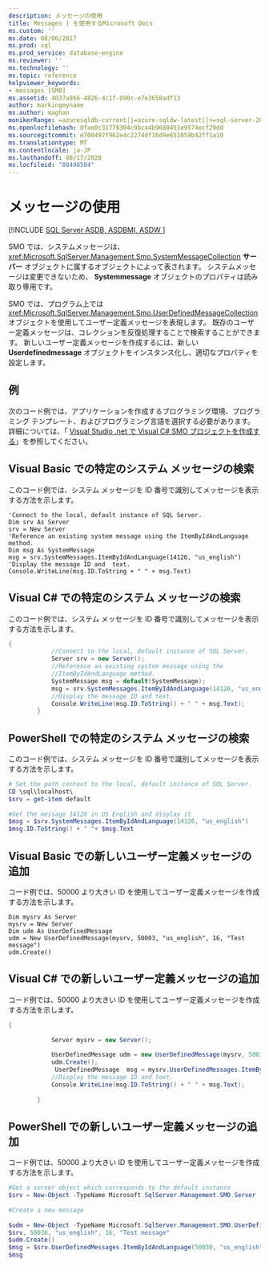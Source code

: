 ```yaml
---
description: メッセージの使用
title: Messages | を使用するMicrosoft Docs
ms.custom: ''
ms.date: 08/06/2017
ms.prod: sql
ms.prod_service: database-engine
ms.reviewer: ''
ms.technology: ''
ms.topic: reference
helpviewer_keywords:
- messages [SMO]
ms.assetid: 4037a866-4826-4c1f-890c-e7e3658adf13
author: markingmyname
ms.author: maghan
monikerRange: =azuresqldb-current||=azure-sqldw-latest||>=sql-server-2016||=sqlallproducts-allversions||>=sql-server-linux-2017||=azuresqldb-mi-current
ms.openlocfilehash: 8fae0c31778304c9bca4b9680451e9574ecf29dd
ms.sourcegitcommit: e700497f962e4c2274df16d9e651059b42ff1a10
ms.translationtype: MT
ms.contentlocale: ja-JP
ms.lasthandoff: 08/17/2020
ms.locfileid: "88498504"
---
```

# <a name="using-messages"></a>メッセージの使用
[!INCLUDE [SQL Server ASDB, ASDBMI, ASDW ](../../../includes/applies-to-version/sql-asdb-asdbmi-asa.md)]

  SMO では、システムメッセージは、 <xref:Microsoft.SqlServer.Management.Smo.SystemMessageCollection> **サーバー** オブジェクトに属するオブジェクトによって表されます。 システムメッセージは変更できないため、 **Systemmessage** オブジェクトのプロパティは読み取り専用です。  
  
 SMO では、プログラム上では <xref:Microsoft.SqlServer.Management.Smo.UserDefinedMessageCollection> オブジェクトを使用してユーザー定義メッセージを表現します。 既存のユーザー定義メッセージは、コレクションを反復処理することで検索することができます。 新しいユーザー定義メッセージを作成するには、新しい **Userdefinedmessage** オブジェクトをインスタンス化し、適切なプロパティを設定します。  
  
## <a name="examples"></a>例  
 次のコード例では、アプリケーションを作成するプログラミング環境、プログラミング テンプレート、およびプログラミング言語を選択する必要があります。 詳細については、「 [Visual Studio .net で Visual C&#35; SMO プロジェクトを作成する](../../../relational-databases/server-management-objects-smo/how-to-create-a-visual-csharp-smo-project-in-visual-studio-net.md)」を参照してください。  
  
## <a name="finding-a-particular-system-message-in-visual-basic"></a>Visual Basic での特定のシステム メッセージの検索  
 このコード例では、システム メッセージを ID 番号で識別してメッセージを表示する方法を示します。  
  
```VBNET
'Connect to the local, default instance of SQL Server.
Dim srv As Server
srv = New Server
'Reference an existing system message using the ItemByIdAndLanguage method.
Dim msg As SystemMessage
msg = srv.SystemMessages.ItemByIdAndLanguage(14126, "us_english")
'Display the message ID and  text.
Console.WriteLine(msg.ID.ToString + " " + msg.Text)
```
  
## <a name="finding-a-particular-system-message-in-visual-c"></a>Visual C# での特定のシステム メッセージの検索  
 このコード例では、システム メッセージを ID 番号で識別してメッセージを表示する方法を示します。  
  
```csharp  
{  
            //Connect to the local, default instance of SQL Server.   
            Server srv = new Server();  
            //Reference an existing system message using the   
            //ItemByIdAndLanguage method.   
            SystemMessage msg = default(SystemMessage);  
            msg = srv.SystemMessages.ItemByIdAndLanguage(14126, "us_english");  
            //Display the message ID and text.   
            Console.WriteLine(msg.ID.ToString() + " " + msg.Text);  
        }  
```  
  
## <a name="finding-a-particular-system-message-in-powershell"></a>PowerShell での特定のシステム メッセージの検索  
 このコード例では、システム メッセージを ID 番号で識別してメッセージを表示する方法を示します。  
  
```powershell  
# Set the path context to the local, default instance of SQL Server.  
CD \sql\localhost\  
$srv = get-item default  
  
#Get the message 14126 in US English and display it  
$msg = $srv.SystemMessages.ItemByIdAndLanguage(14126, "us_english")  
$msg.ID.ToString() + " "+ $msg.Text  
```  
  
## <a name="adding-a-new-user-defined-message-in-visual-basic"></a>Visual Basic での新しいユーザー定義メッセージの追加  
 コード例では、50000 より大きい ID を使用してユーザー定義メッセージを作成する方法を示します。  
  
```VBNET  
Dim mysrv As Server  
mysrv = New Server  
Dim udm As UserDefinedMessage  
udm = New UserDefinedMessage(mysrv, 50003, "us_english", 16, "Test message")  
udm.Create()  
```  
  
## <a name="adding-a-new-user-defined-message-in-visual-c"></a>Visual C# での新しいユーザー定義メッセージの追加  
 コード例では、50000 より大きい ID を使用してユーザー定義メッセージを作成する方法を示します。  
  
```csharp  
{  
  
            Server mysrv = new Server();  
  
            UserDefinedMessage udm = new UserDefinedMessage(mysrv, 50030, "us_english",16, "Test message");  
            udm.Create();  
             UserDefinedMessage  msg = mysrv.UserDefinedMessages.ItemByIdAndLanguage(50030, "us_english");  
            //Display the message ID and text.   
            Console.WriteLine(msg.ID.ToString() + " " + msg.Text);  
  
        }  
```  
  
## <a name="adding-a-new-user-defined-message-in-powershell"></a>PowerShell での新しいユーザー定義メッセージの追加  
 コード例では、50000 より大きい ID を使用してユーザー定義メッセージを作成する方法を示します。  
  
```powershell  
#Get a server object which corresponds to the default instance  
$srv = New-Object -TypeName Microsoft.SqlServer.Management.SMO.Server  
  
#Create a new message  
  
$udm = New-Object -TypeName Microsoft.SqlServer.Management.SMO.UserDefinedMessage -argumentlist `  
$srv, 50030, "us_english", 16, "Test message"  
$udm.Create()  
$msg = $srv.UserDefinedMessages.ItemByIdAndLanguage(50030, "us_english");  
$msg  
```  
  
  
